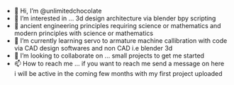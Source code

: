- 👋 Hi, I’m @unlimitedchocolate
- 👀 I’m interested in ... 3d design architecture via blender bpy scripting
- 👀 ancient engineering principles requiring science or mathematics and modern principles with science or mathematics
- 🌱 I’m currently learning servo to armature machine callibration with code via CAD design softwares and non CAD i.e blender 3d 
- 💞️ I’m looking to collaborate on ... small projects to get me started
- 📫 How to reach me ... if you want to reach me send a message on here i will be active in the coming few months with my first project uploaded 

<!---
unlimitedchocolate/unlimitedchocolate is a ✨ special ✨ repository because its `README.md` (this file) appears on your GitHub profile.
You can click the Preview link to take a look at your changes.
--->
